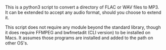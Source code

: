 This is a python3 script to convert a directory of FLAC or WAV files to MP3. It can be extended to accept any audio format, should you choose to extend it.

This script does not require any module beyond the standard library, though it does require FFMPEG and bwfmetadit (CLI version) to be installed on Macs. It assumes those programs are installed and added to the path on other OS's.
